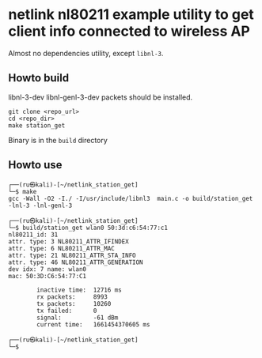 # netlink nl80211 example utility to get client info connected to wireless AP 
Almost no dependencies utility, except `libnl-3`.

## Howto build
libnl-3-dev libnl-genl-3-dev packets should be installed.
```
git clone <repo_url>
cd <repo_dir>
make station_get
```
Binary is in the `build` directory

## Howto use
```
┌──(ru㉿kali)-[~/netlink_station_get]
└─$ make
gcc -Wall -O2 -I./ -I/usr/include/libnl3  main.c -o build/station_get -lnl-3 -lnl-genl-3

┌──(ru㉿kali)-[~/netlink_station_get]
└─$ build/station_get wlan0 50:3d:c6:54:77:c1
nl80211_id: 31
attr. type: 3 NL80211_ATTR_IFINDEX
attr. type: 6 NL80211_ATTR_MAC
attr. type: 21 NL80211_ATTR_STA_INFO
attr. type: 46 NL80211_ATTR_GENERATION
dev idx: 7 name: wlan0
mac: 50:3D:C6:54:77:C1

        inactive time:  12716 ms
        rx packets:     8993
        tx packets:     10260
        tx failed:      0
        signal:         -61 dBm
        current time:   1661454370605 ms

┌──(ru㉿kali)-[~/netlink_station_get]
└─$
```
